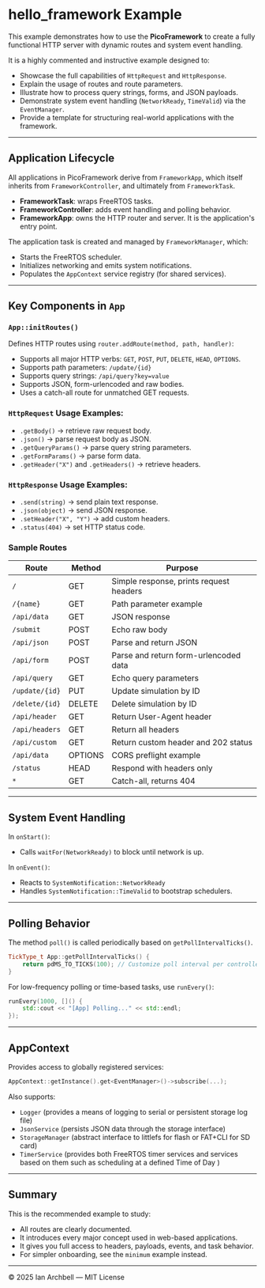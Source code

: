 # hello_framework Example

This example demonstrates how to use the **PicoFramework** to create a fully functional HTTP server with dynamic routes and system event handling.

It is a highly commented and instructive example designed to:
- Showcase the full capabilities of `HttpRequest` and `HttpResponse`.
- Explain the usage of routes and route parameters.
- Illustrate how to process query strings, forms, and JSON payloads.
- Demonstrate system event handling (`NetworkReady`, `TimeValid`) via the `EventManager`.
- Provide a template for structuring real-world applications with the framework.

---

## Application Lifecycle

All applications in PicoFramework derive from `FrameworkApp`, which itself inherits from `FrameworkController`, and ultimately from `FrameworkTask`.

- **FrameworkTask**: wraps FreeRTOS tasks.
- **FrameworkController**: adds event handling and polling behavior.
- **FrameworkApp**: owns the HTTP router and server. It is the application's entry point.

The application task is created and managed by `FrameworkManager`, which:
- Starts the FreeRTOS scheduler.
- Initializes networking and emits system notifications.
- Populates the `AppContext` service registry (for shared services).

---

## Key Components in `App`

### `App::initRoutes()`

Defines HTTP routes using `router.addRoute(method, path, handler)`:
- Supports all major HTTP verbs: `GET`, `POST`, `PUT`, `DELETE`, `HEAD`, `OPTIONS`.
- Supports path parameters: `/update/{id}`
- Supports query strings: `/api/query?key=value`
- Supports JSON, form-urlencoded and raw bodies.
- Uses a catch-all route for unmatched GET requests.

### `HttpRequest` Usage Examples:
- `.getBody()` → retrieve raw request body.
- `.json()` → parse request body as JSON.
- `.getQueryParams()` → parse query string parameters.
- `.getFormParams()` → parse form data.
- `.getHeader("X")` and `.getHeaders()` → retrieve headers.

### `HttpResponse` Usage Examples:
- `.send(string)` → send plain text response.
- `.json(object)` → send JSON response.
- `.setHeader("X", "Y")` → add custom headers.
- `.status(404)` → set HTTP status code.

### Sample Routes
| Route                      | Method   | Purpose                                      |
|---------------------------|----------|----------------------------------------------|
| `/`                       | GET      | Simple response, prints request headers      |
| `/{name}`                | GET      | Path parameter example                       |
| `/api/data`              | GET      | JSON response                                |
| `/submit`                | POST     | Echo raw body                                |
| `/api/json`              | POST     | Parse and return JSON                        |
| `/api/form`              | POST     | Parse and return form-urlencoded data        |
| `/api/query`             | GET      | Echo query parameters                        |
| `/update/{id}`           | PUT      | Update simulation by ID                      |
| `/delete/{id}`           | DELETE   | Delete simulation by ID                      |
| `/api/header`            | GET      | Return User-Agent header                     |
| `/api/headers`           | GET      | Return all headers                           |
| `/api/custom`            | GET      | Return custom header and 202 status          |
| `/api/data`              | OPTIONS  | CORS preflight example                       |
| `/status`                | HEAD     | Respond with headers only                    |
| `*`                      | GET      | Catch-all, returns 404                       |

---

## System Event Handling

In `onStart()`:
- Calls `waitFor(NetworkReady)` to block until network is up.

In `onEvent()`:
- Reacts to `SystemNotification::NetworkReady`
- Handles `SystemNotification::TimeValid` to bootstrap schedulers.

---

## Polling Behavior

The method `poll()` is called periodically based on `getPollIntervalTicks()`.

```cpp
TickType_t App::getPollIntervalTicks() {
    return pdMS_TO_TICKS(100); // Customize poll interval per controller
}
```

For low-frequency polling or time-based tasks, use `runEvery()`:
```cpp
runEvery(1000, []() {
    std::cout << "[App] Polling..." << std::endl;
});
```

---

## AppContext

Provides access to globally registered services:
```cpp
AppContext::getInstance().get<EventManager>()->subscribe(...);
```

Also supports:
- `Logger` (provides a means of logging to serial or persistent storage log file)
- `JsonService` (persists JSON data through the storage interface)
- `StorageManager` (abstract interface to littlefs for flash or FAT+CLI for SD card)
- `TimerService` (provides both FreeRTOS timer services and services based on them such as scheduling at a defined Time of Day )

---

## Summary

This is the recommended example to study:
- All routes are clearly documented.
- It introduces every major concept used in web-based applications.
- It gives you full access to headers, payloads, events, and task behavior.
- For simpler onboarding, see the `minimum` example instead.

---

© 2025 Ian Archbell — MIT License
